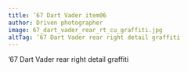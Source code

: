 ```yaml
---
title: ’67 Dart Vader item06
author: Driven photographer
image: 67_dart_vader_rear_rt_cu_graffiti.jpg
altTag: ’67 Dart Vader rear right detail graffiti
---
```


’67 Dart Vader rear right detail graffiti